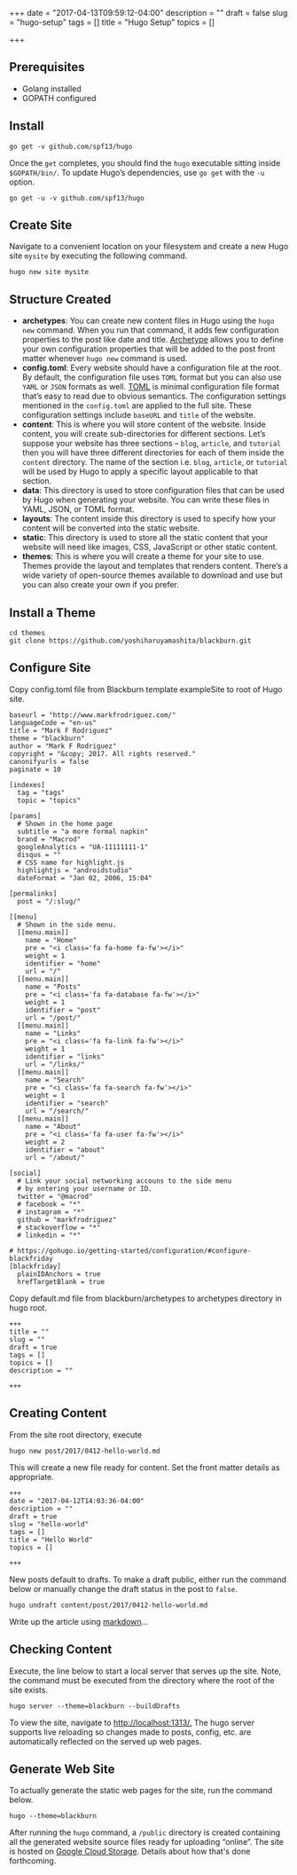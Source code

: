 +++
date = "2017-04-13T09:59:12-04:00"
description = ""
draft = false
slug = "hugo-setup"
tags = []
title = "Hugo Setup"
topics = []

+++

## Prerequisites

* Golang  installed
* GOPATH configured

## Install

```
go get -v github.com/spf13/hugo
```

Once the `get` completes, you should find the  `hugo` executable sitting inside `$GOPATH/bin/`.
To update Hugo’s dependencies, use `go get` with the `-u` option.

```
go get -u -v github.com/spf13/hugo
```

## Create Site

Navigate to a convenient location on your filesystem and create a new Hugo site `mysite` by executing the following command.

```
hugo new site mysite
```

## Structure Created

* **archetypes**: You can create new content files in Hugo using the `hugo new` command. When you run that command, it adds few configuration properties to the post like date and title. [Archetype](https://gohugo.io/content/archetypes/) allows you to define your own configuration properties that will be added to the post front matter whenever `hugo new` command is used.
* **config.toml**: Every website should have a configuration file at the root. By default, the configuration file uses `TOML` format but you can also use `YAML` or `JSON` formats as well. [TOML](https://github.com/toml-lang/toml) is minimal configuration file format that’s easy to read due to obvious semantics. The configuration settings mentioned in the `config.toml` are applied to the full site. These configuration settings include `baseURL` and `title` of the website.
* **content**: This is where you will store content of the website. Inside content, you will create sub-directories for different sections. Let’s suppose your website has three sections – `blog`, `article`, and `tutorial` then you will have three different directories for each of them inside the `content` directory. The name of the section i.e. `blog`, `article`, or `tutorial` will be used by Hugo to apply a specific layout applicable to that section.
* **data**: This directory is used to store configuration files that can be used by Hugo when generating your website. You can write these files in YAML, JSON, or TOML format.
* **layouts**: The content inside this directory is used to specify how your content will be converted into the static website.
* **static**: This directory is used to store all the static content that your website will need like images, CSS, JavaScript or other static content.
* **themes**: This is where you will create a theme for your site to use. Themes provide the layout and templates that renders content. There’s a wide variety of open-source themes available to download and use but you can also create your own if you prefer.

## Install a Theme

```
cd themes
git clone https://github.com/yoshiharuyamashita/blackburn.git
```

## Configure Site

Copy config.toml file from Blackburn template exampleSite to root of Hugo site.

```
baseurl = "http://www.markfrodriguez.com/"
languageCode = "en-us"
title = "Mark F Rodriguez"
theme = "blackburn"
author = "Mark F Rodriguez"
copyright = "&copy; 2017. All rights reserved."
canonifyurls = false
paginate = 10

[indexes]
  tag = "tags"
  topic = "topics"

[params]
  # Shown in the home page
  subtitle = "a more formal napkin"
  brand = "Macrod"
  googleAnalytics = "UA-11111111-1"
  disqus = ""
  # CSS name for highlight.js
  highlightjs = "androidstudio"
  dateFormat = "Jan 02, 2006, 15:04"
  
[permalinks]
  post = "/:slug/"

[[menu]
  # Shown in the side menu.
  [[menu.main]]
    name = "Home"
    pre = "<i class='fa fa-home fa-fw'></i>"
    weight = 1
    identifier = "home"
    url = "/"
  [[menu.main]]
    name = "Posts"
    pre = "<i class='fa fa-database fa-fw'></i>"
    weight = 1
    identifier = "post"
    url = "/post/"
  [[menu.main]]
    name = "Links"
    pre = "<i class='fa fa-link fa-fw'></i>"
    weight = 1
    identifier = "links"
    url = "/links/"
  [[menu.main]]
    name = "Search"
    pre = "<i class='fa fa-search fa-fw'></i>"
    weight = 1
    identifier = "search"
    url = "/search/"
  [[menu.main]]
    name = "About"
    pre = "<i class='fa fa-user fa-fw'></i>"
    weight = 2
    identifier = "about"
    url = "/about/"

[social]
  # Link your social networking accouns to the side menu
  # by entering your username or ID.
  twitter = "@macrod"
  # facebook = "*"
  # instagram = "*"
  github = "markfrodriguez"
  # stackoverflow = "*"
  # linkedin = "*"

# https://gohugo.io/getting-started/configuration/#configure-blackfriday
[blackfriday]
  plainIDAnchors = true
  hrefTargetBlank = true
```

Copy default.md file from blackburn/archetypes to archetypes directory in hugo root.

```
+++
title = ""
slug = ""
draft = true
tags = []
topics = []
description = ""

+++
```

## Creating Content

From the site root directory, execute

```
hugo new post/2017/0412-hello-world.md
```

This will create a new file ready for content. Set the front matter details as appropriate.

```
+++
date = "2017-04-12T14:03:36-04:00"
description = ""
draft = true
slug = "hello-world"
tags = []
title = "Hello World"
topics = []

+++
```

New posts default to drafts. To make a draft public, either run the command below or manually change the draft status in the post to `false`.

```
hugo undraft content/post/2017/0412-hello-world.md
```

Write up the article using [markdown](https://en.support.wordpress.com/markdown-quick-reference/)...

## Checking Content

Execute, the line below to start a local server that serves up the site. Note, the command must be executed from the directory where the root of the site exists.

```
hugo server --theme=blackburn --buildDrafts
```

To view the site, navigate to [http://localhost:1313/.](http://localhost:1313/) The hugo server supports live reloading so changes made to posts, config, etc. are automatically reflected on the served up web pages.

## Generate Web Site

To actually generate the static web pages for the site, run the command below.

```
hugo --theme=blackburn
```

After running the `hugo` command, a `/public` directory is created containing all the generated website source files ready for uploading “online”.  The site is hosted on [Google Cloud Storage](https://cloud.google.com/). Details about how that's done forthcoming.
